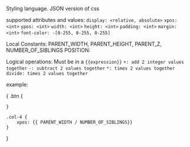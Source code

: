 Styling language.
JSON version of css

supported attributes and values:
`display: <relative, absolute>`
`xpos: <int>`
`ypos: <int>`
`width: <int>`
`height: <int>`
`padding: <int>`
`margin: <int>`
`font-color: -[0-255, 0-255, 0-255]`


Local Constants:
PARENT_WIDTH,
PARENT_HEIGHT,
PARENT_Z,
NUMBER_OF_SIBLINGS
POSITION:

Logical operations:
Must be in a `{{expression}}`
`+: add 2 integer values together`
`-: subtract 2 values together`
`*: times 2 values together`
`divide: times 2 values together`

example:

{
    .btn {

    }

    .col-4 {
        xpos: {{ PARENT_WIDTH / NUMBER_OF_SIBLINGS}}
    }
}